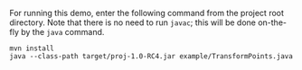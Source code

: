 For running this demo, enter the following command from the project root
directory. Note that there is no need to run `javac`; this will be done
on-the-fly by the `java` command.

```
mvn install
java --class-path target/proj-1.0-RC4.jar example/TransformPoints.java
```
